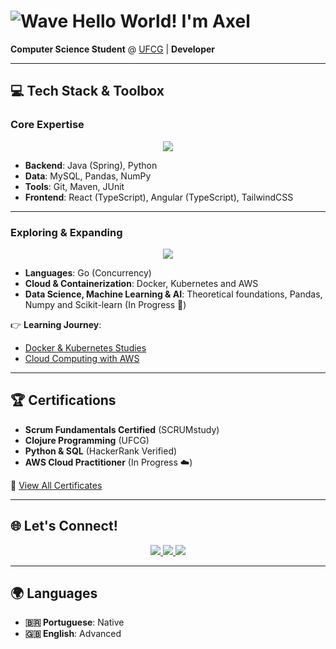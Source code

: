 # ![Wave](https://cdn.jsdelivr.net/gh/Readme-Workflows/Readme-Icons@main/icons/gifs/wave.gif) Hello World! I'm Axel 

**Computer Science Student** @ [UFCG](https://www.ufcg.edu.br/) | **Developer**

---

## 💻 Tech Stack & Toolbox  

### **Core Expertise**  
<p align="center">
  <a href="https://skillicons.dev">
    <img src="https://skillicons.dev/icons?i=java,python,mysql,git,spring,ts" />
  </a>
</p>

- **Backend**: Java (Spring), Python  
- **Data**: MySQL, Pandas, NumPy  
- **Tools**: Git, Maven, JUnit  
- **Frontend**: React (TypeScript), Angular (TypeScript), TailwindCSS  

---

### **Exploring & Expanding**  
<p align="center">
  <a href="https://skillicons.dev">
    <img src="https://skillicons.dev/icons?i=go,docker,kubernetes,aws,bash" />
  </a>
</p>

- **Languages**: Go (Concurrency)
- **Cloud & Containerization**: Docker, Kubernetes and AWS
- **Data Science, Machine Learning & AI**: Theoretical foundations, Pandas, Numpy and Scikit-learn (In Progress 🤖)  

👉 **Learning Journey**:  
- [Docker & Kubernetes Studies](https://github.com/Axelvazslima/docker-studies)  
- [Cloud Computing with AWS](https://github.com/Axelvazslima/learn-cloud)  

---

## 🏆 Certifications  
- **Scrum Fundamentals Certified** (SCRUMstudy)  
- **Clojure Programming** (UFCG)  
- **Python & SQL** (HackerRank Verified)  
- **AWS Cloud Practitioner** (In Progress ☁️)  

📜 [View All Certificates](https://drive.google.com/drive/folders/19icKILH_RZZF_es6MkDvNqwA7KDxIs6j?hl=pt-br)

---

## 🌐 Let's Connect!  

<p align="center">
  <a href="mailto:axelvaz45@gmail.com">
    <img src="https://skillicons.dev/icons?i=gmail" />
  </a>
  <a href="https://www.linkedin.com/in/axelvaz/">
    <img src="https://skillicons.dev/icons?i=linkedin" />
  <a/>
  <a href="https://axelvaz.vercel.app">
    <img src="https://skillicons.dev/icons?i=vercel" />
  </a>
</p>

---

## 🌍 Languages  
- **🇧🇷 Portuguese**: Native  
- **🇬🇧 English**: Advanced
